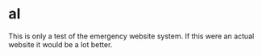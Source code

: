 # al
This is only a test of the emergency website system. If this were an actual website it would be a lot better.
